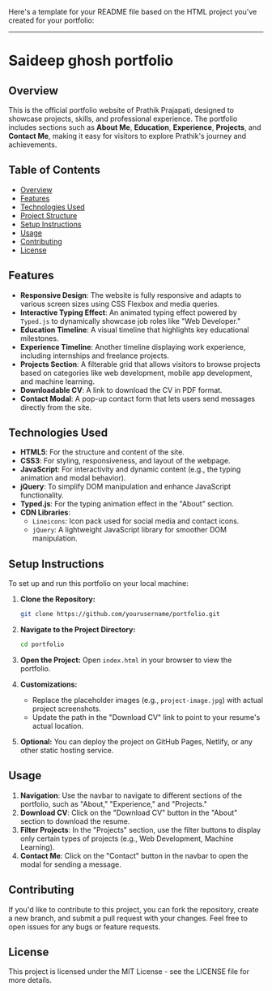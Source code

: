 Here's a template for your README file based on the HTML project you've created for your portfolio:

---

# Saideep ghosh portfolio

## Overview

This is the official portfolio website of Prathik Prajapati, designed to showcase projects, skills, and professional experience. The portfolio includes sections such as **About Me**, **Education**, **Experience**, **Projects**, and **Contact Me**, making it easy for visitors to explore Prathik's journey and achievements.

## Table of Contents
- [Overview](#overview)
- [Features](#features)
- [Technologies Used](#technologies-used)
- [Project Structure](#project-structure)
- [Setup Instructions](#setup-instructions)
- [Usage](#usage)
- [Contributing](#contributing)
- [License](#license)

## Features

- **Responsive Design**: The website is fully responsive and adapts to various screen sizes using CSS Flexbox and media queries.
- **Interactive Typing Effect**: An animated typing effect powered by `Typed.js` to dynamically showcase job roles like "Web Developer."
- **Education Timeline**: A visual timeline that highlights key educational milestones.
- **Experience Timeline**: Another timeline displaying work experience, including internships and freelance projects.
- **Projects Section**: A filterable grid that allows visitors to browse projects based on categories like web development, mobile app development, and machine learning.
- **Downloadable CV**: A link to download the CV in PDF format.
- **Contact Modal**: A pop-up contact form that lets users send messages directly from the site.
  
## Technologies Used

- **HTML5**: For the structure and content of the site.
- **CSS3**: For styling, responsiveness, and layout of the webpage.
- **JavaScript**: For interactivity and dynamic content (e.g., the typing animation and modal behavior).
- **jQuery**: To simplify DOM manipulation and enhance JavaScript functionality.
- **Typed.js**: For the typing animation effect in the "About" section.
- **CDN Libraries**: 
  - `Lineicons`: Icon pack used for social media and contact icons.
  - `jQuery`: A lightweight JavaScript library for smoother DOM manipulation.


## Setup Instructions

To set up and run this portfolio on your local machine:

1. **Clone the Repository:**
   ```bash
   git clone https://github.com/yourusername/portfolio.git
   ```
   
2. **Navigate to the Project Directory:**
   ```bash
   cd portfolio
   ```

3. **Open the Project:**
   Open `index.html` in your browser to view the portfolio.
   
4. **Customizations:**
   - Replace the placeholder images (e.g., `project-image.jpg`) with actual project screenshots.
   - Update the path in the "Download CV" link to point to your resume's actual location.
   
5. **Optional:** You can deploy the project on GitHub Pages, Netlify, or any other static hosting service.

## Usage

1. **Navigation**: Use the navbar to navigate to different sections of the portfolio, such as "About," "Experience," and "Projects."
2. **Download CV**: Click on the "Download CV" button in the "About" section to download the resume.
3. **Filter Projects**: In the "Projects" section, use the filter buttons to display only certain types of projects (e.g., Web Development, Machine Learning).
4. **Contact Me**: Click on the "Contact" button in the navbar to open the modal for sending a message.

## Contributing

If you'd like to contribute to this project, you can fork the repository, create a new branch, and submit a pull request with your changes. Feel free to open issues for any bugs or feature requests.

## License

This project is licensed under the MIT License - see the LICENSE file for more details.
